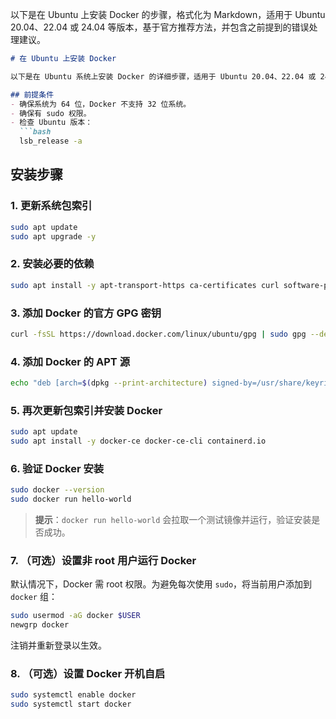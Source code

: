 以下是在 Ubuntu 上安装 Docker 的步骤，格式化为 Markdown，适用于 Ubuntu 20.04、22.04 或 24.04 等版本，基于官方推荐方法，并包含之前提到的错误处理建议。

```markdown
# 在 Ubuntu 上安装 Docker

以下是在 Ubuntu 系统上安装 Docker 的详细步骤，适用于 Ubuntu 20.04、22.04 或 24.04。

## 前提条件
- 确保系统为 64 位，Docker 不支持 32 位系统。
- 确保有 sudo 权限。
- 检查 Ubuntu 版本：
  ```bash
  lsb_release -a
  ```

## 安装步骤

### 1. 更新系统包索引
```bash
sudo apt update
sudo apt upgrade -y
```

### 2. 安装必要的依赖
```bash
sudo apt install -y apt-transport-https ca-certificates curl software-properties-common
```

### 3. 添加 Docker 的官方 GPG 密钥
```bash
curl -fsSL https://download.docker.com/linux/ubuntu/gpg | sudo gpg --dearmor -o /usr/share/keyrings/docker-archive-keyring.gpg
```

### 4. 添加 Docker 的 APT 源
```bash
echo "deb [arch=$(dpkg --print-architecture) signed-by=/usr/share/keyrings/docker-archive-keyring.gpg] https://download.docker.com/linux/ubuntu $(lsb_release -cs) stable" | sudo tee /etc/apt/sources.list.d/docker.list > /dev/null
```

### 5. 再次更新包索引并安装 Docker
```bash
sudo apt update
sudo apt install -y docker-ce docker-ce-cli containerd.io
```

### 6. 验证 Docker 安装
```bash
sudo docker --version
sudo docker run hello-world
```
> **提示**：`docker run hello-world` 会拉取一个测试镜像并运行，验证安装是否成功。

### 7. （可选）设置非 root 用户运行 Docker
默认情况下，Docker 需 root 权限。为避免每次使用 `sudo`，将当前用户添加到 `docker` 组：
```bash
sudo usermod -aG docker $USER
newgrp docker
```
注销并重新登录以生效。

### 8. （可选）设置 Docker 开机自启
```bash
sudo systemctl enable docker
sudo systemctl start docker
```